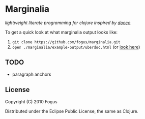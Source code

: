 Marginalia
==========
*lightweight literate programming for clojure inspired by [docco](http://jashkenas.github.com/docco/)*


To get a quick look at what marginalia output looks like:

1. `git clone https://github.com/fogus/marginalia.git`
2. `open ./marginalia/example-output/uberdoc.html` (or [look here](http://fogus.me/fun/marginalia/))


TODO
----
* paragraph anchors

License
-------

Copyright (C) 2010 Fogus

Distributed under the Eclipse Public License, the same as Clojure.

